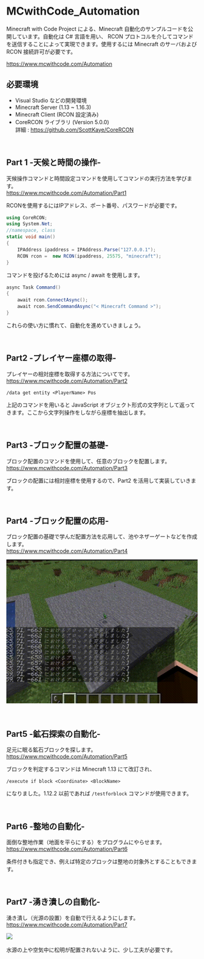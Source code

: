 # MCwithCode_Automation
 Minecraft with Code Project による、Minecraft 自動化のサンプルコードを公開しています。自動化は C# 言語を用い、 RCON プロトコルを介してコマンドを送信することによって実現できます。使用するには Minecraft のサーバおよび RCON 接続許可が必要です。

https://www.mcwithcode.com/Automation

 ## 必要環境

 - Visual Studio などの開発環境
 - Minecraft Server (1.13 ~ 1.16.3)
 - Minecraft Client (RCON 設定済み)
 - CoreRCON ライブラリ (Version 5.0.0) </br>
   詳細 : https://github.com/ScottKaye/CoreRCON

 </br>

 ## Part 1 -天候と時間の操作-
天候操作コマンドと時間設定コマンドを使用してコマンドの実行方法を学びます。</br>
https://www.mcwithcode.com/Automation/Part1

RCONを使用するにはIPアドレス、ポート番号、パスワードが必要です。

```cs
using CoreRCON;
using System.Net;
//namespace, class
static void main()
{
    IPAddress ipaddress = IPAddress.Parse("127.0.0.1");
    RCON rcon =  new RCON(ipaddress, 25575, "minecraft");
}
```

コマンドを投げるためには async / await を使用します。

```cs
async Task Command()
{
    await rcon.ConnectAsync();
    await rcon.SendCommandAsync("< Minecraft Command >");
}
```

これらの使い方に慣れて、自動化を進めていきましょう。

</br>

## Part2 -プレイヤー座標の取得-
プレイヤーの相対座標を取得する方法についてです。</br>
https://www.mcwithcode.com/Automation/Part2

```
/data get entity <PlayerName> Pos
```
上記のコマンドを用いると JavaScript オブジェクト形式の文字列として返ってきます。ここから文字列操作をしながら座標を抽出します。

</br>

## Part3 -ブロック配置の基礎-
ブロック配置のコマンドを使用して、任意のブロックを配置します。 </br>
https://www.mcwithcode.com/Automation/Part3

ブロックの配置には相対座標を使用するので、Part2 を活用して実装していきます。

</br>

## Part4 -ブロック配置の応用-
ブロック配置の基礎で学んだ配置方法を応用して、池やネザーゲートなどを作成します。<br>
https://www.mcwithcode.com/Automation/Part4

![](Images/part4.gif)

</br>

## Part5 -鉱石探索の自動化-
足元に眠る鉱石ブロックを探します。</br>
https://www.mcwithcode.com/Automation/Part5

ブロックを判定するコマンドは Minecraft 1.13 にて改訂され、
```
/execute if block <Coordinate> <BlockName>
```
になりました。1.12.2 以前であれば `/testforblock` コマンドが使用できます。

</br>

## Part6 -整地の自動化-
面倒な整地作業（地面を平らにする）をプログラムにやらせます。</br>
https://www.mcwithcode.com/Automation/Part6

条件付きも指定でき、例えば特定のブロックは整地の対象外とすることもできます。

</br>

## Part7 -湧き潰しの自動化-
湧き潰し（光源の設置）を自動で行えるようにします。</br>
https://www.mcwithcode.com/Automation/Part7

![](Images/Part7.gif)

水源の上や空気中に松明が配置されないように、少し工夫が必要です。